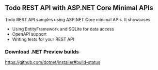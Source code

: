 ## Todo REST API with ASP.NET Core Minimal APIs

Todo REST API samples using ASP.NET Core minimal APIs. It showcases:

- Using EntityFramework and SQLite for data access
- OpenAPI support
- Writing tests for your REST API

### Download .NET Preview builds

https://github.com/dotnet/installer#build-status


